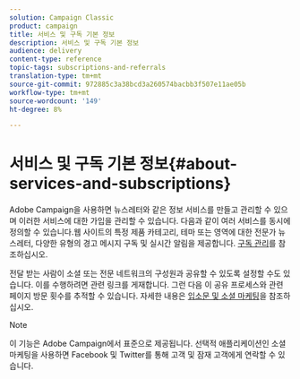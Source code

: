 ```yaml
---
solution: Campaign Classic
product: campaign
title: 서비스 및 구독 기본 정보
description: 서비스 및 구독 기본 정보
audience: delivery
content-type: reference
topic-tags: subscriptions-and-referrals
translation-type: tm+mt
source-git-commit: 972885c3a38bcd3a260574bacbb3f507e11ae05b
workflow-type: tm+mt
source-wordcount: '149'
ht-degree: 8%

---
```



# 서비스 및 구독 기본 정보{#about-services-and-subscriptions}

Adobe Campaign을 사용하면 뉴스레터와 같은 정보 서비스를 만들고 관리할 수 있으며 이러한 서비스에 대한 가입을 관리할 수 있습니다. 다음과 같이 여러 서비스를 동시에 정의할 수 있습니다.웹 사이트의 특정 제품 카테고리, 테마 또는 영역에 대한 전문가 뉴스레터, 다양한 유형의 경고 메시지 구독 및 실시간 알림을 제공합니다. [구독 관리](../../delivery/using/managing-subscriptions.md)를 참조하십시오.

전달 받는 사람이 소셜 또는 전문 네트워크의 구성원과 공유할 수 있도록 설정할 수도 있습니다. 이를 수행하려면 관련 링크를 게재합니다. 그런 다음 이 공유 프로세스와 관련 페이지 방문 횟수를 추적할 수 있습니다. 자세한 내용은 [입소문 및 소셜 마케팅](../../delivery/using/viral-and-social-marketing.md)을 참조하십시오.

>[!NOTE]
>
>이 기능은 Adobe Campaign에서 표준으로 제공됩니다. 선택적 애플리케이션인 소셜 마케팅을 사용하면 Facebook 및 Twitter를 통해 고객 및 잠재 고객에게 연락할 수 있습니다.
